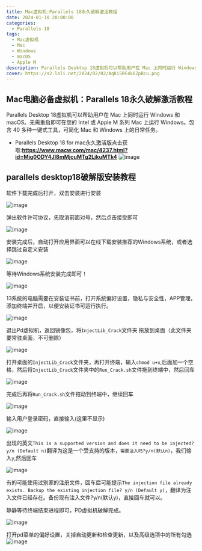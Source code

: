 ```yaml
---
title: Mac虚拟机:Parallels 18永久破解激活教程
date: 2024-01-10 20:00:00
categories:
  - Parallels 18
tags:
  - Mac虚拟机
  - Mac
  - Windows
  - macOS
  - Apple M 
description: Parallels Desktop 18虚拟机可以帮助用户在 Mac 上同时运行 Windows 和 macOS
cover: https://s2.loli.net/2024/02/02/AqKi5RF4k6ZpBcu.png
---
```


## Mac电脑必备虚拟机：Parallels 18永久破解激活教程

Parallels Desktop 18虚拟机可以帮助用户在 Mac 上同时运行 Windows 和 macOS。无需重启即可在您的 Intel 或 Apple M 系列 Mac 上运行 Windows。包含 40 多种一键式工具，可简化 Mac 和 Windows 上的日常任务。

- Parallels Desktop 18 for mac永久激活版点击获取:**https://www.macw.com/mac/4237.html?id=Mjg0ODY4Jl8mMjcuMTg2LjkuMTk4**
![image](https://github.com/KXHH2021/xp.xiaopengw.com/assets/88917933/997797f0-a396-43c5-b146-23847038e249)


## parallels desktop18破解版安装教程

软件下载完成后打开，双击安装进行安装

![image](https://github.com/KXHH2021/xp.xiaopengw.com/assets/88917933/68863d81-8ffd-4cf4-991f-f126be082fc9)


弹出软件许可协议，先取消前面对号，然后点击接受即可

![image](https://github.com/KXHH2021/xp.xiaopengw.com/assets/88917933/6bec65e7-257a-4c5b-9bf5-de1f217ff818)


安装完成后，自动打开应用界面可以在线下载安装推荐的Windows系统，或者选择跳过自定义安装

![image](https://github.com/KXHH2021/xp.xiaopengw.com/assets/88917933/3fa61ef7-3769-4cd8-b450-8f6339c77145)


等待Windows系统安装完成即可！

![image](https://github.com/KXHH2021/xp.xiaopengw.com/assets/88917933/0764e4a6-7979-4316-bc87-76c8763124b3)

13系统的电脑需要在安装证书前，打开系统偏好设置，隐私与安全性，APP管理，添加终端并开启，以便安装证书可运行执行。

![image](https://github.com/KXHH2021/xp.xiaopengw.com/assets/88917933/f324a83d-6261-4053-8a02-85c6a4c2c6fd)

退出Pd虚拟机，返回镜像包，将```InjectLib_Crack```文件夹 拖放到桌面（此文件夹要常驻桌面，不可删除）

![image](https://github.com/KXHH2021/xp.xiaopengw.com/assets/88917933/77d5525c-1dc8-4ba5-bc15-cfc19cc3ceaa)


打开桌面的```InjectLib_Crack```文件夹，再打开终端，输入```chmod u+x```,后面加一个空格，然后将```InjectLib_Crack```文件夹中的```Run_Crack.sh```文件拖到终端中，然后回车

![image](https://github.com/KXHH2021/xp.xiaopengw.com/assets/88917933/33f8628e-4bca-4e99-bc7a-0235ef85be39)


完成后再将```Run_Crack.sh```文件拖动到终端中，继续回车

![image](https://github.com/KXHH2021/xp.xiaopengw.com/assets/88917933/3045fbeb-cebc-4fc6-992f-ada6891b6644)

输入用户登录密码，直接输入(这里不显示)

![image](https://github.com/KXHH2021/xp.xiaopengw.com/assets/88917933/f87477fe-45b2-4869-88ec-6b546b5586cc)

出现的英文```This is a supported version and does it need to be injected? y/n (Default n)```翻译为这是一个受支持的版本，```需要注入吗?y/n(默认n)```，我们输入```y```,然后回车

![image](https://github.com/KXHH2021/xp.xiaopengw.com/assets/88917933/27c80e41-464b-40f0-8f13-23c379d01c85)


有的可能使用过别家的注册文件，回车后可能提示```The injection file already exists. Backup the existing injection file? y/n (Default y)```，翻译为注入文件已经存在。备份现有注入文件?y/n(默认y)，直接回车就可以。

静静等待终端结束进程即可，PD虚拟机破解完成。

![image](https://github.com/KXHH2021/xp.xiaopengw.com/assets/88917933/ef585186-3df3-4ba6-8965-cfafa38e3591)

打开pd菜单的偏好设置，关掉自动更新和检查更新，以及高级选项中的所有勾选
![image](https://github.com/KXHH2021/xp.xiaopengw.com/assets/88917933/773247d0-ed5d-4a19-9e83-67d5f4b28537)

